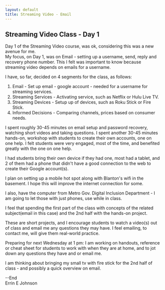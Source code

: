 ```yaml
---
layout: default 
title: Streaming Video - Email
---
```

## Streaming Video Class - Day 1

Day 1 of the Streaming Video course, was ok, considering this was a new avenue for me.  
My focus, on Day 1, was on Email - setting up a username, send, reply and recovery phone number.  This I felt was
important to know because streaming video depends on emails for a username.  

I have, so far, decided on 4 segments for the class, as follows: 

1. Email - Set up email - google account - needed for a username for streaming services.
2. Streaming Services - Activating service, such as Netflix or Hulu Live TV.
3. Streaming Devices - Setup up of devices, such as Roku Stick or Fire Stick. 
4. Informed Decisions - Comparing channels, prices based on consumer needs. 

I spent roughly 30-45 minutes on email setup and password recovery, watching short videos and taking questions.
I spent another 30-45 minutes hands-on, workshop with students to create their own accounts, one on one help. 
I felt students were very engaged, most of the time, and benefited greatly with the one on one help.

I had students bring their own device if they had one, most had a tablet, and 2 of them had a phone that didn't have a good connection to the web to create their Google account(s).

I plan on setting up a mobile hot spot along with Blanton's wifi in the basement.  I hope this will improve the internet connection for some.  

I also, have the computer from Metro Gov. Digital Inclusion Department - I am going to let those with just phones, use while in class. 

I feel that spending the first part of the class with concepts of the related subject(email in this case) and the 2nd half with the hands-on project.  

These are short projects, and I encourage students to watch a video(s) out of class and email me any questions they may have.
I feel emailing, to contact me, will give them real-world practice.

Preparing for next Wednesday at 1 pm:  I am working on handouts, reference or cheat sheet for students to work with when they are at home, and to jot down any questions they have and or email me.  

I am thinking about bringing my small tv with fire stick for the 2nd half of class - and possibly a quick overview on email. 

--End  
Errin E Johnson






